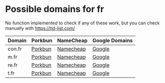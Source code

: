 # Possible domains for fr

No function implemented to check if any of these work, but you can check manually with https://tld-list.com/

| Domain | Porkbun | NameCheap | Google Domains |
|---|---|---|---|
| con.fr | [Porkbun](https://porkbun.com/checkout/search?prb=e814663da1&tlds=&idnLanguage=&search=search&q=con.fr) | [Namecheap](https://www.namecheap.com/domains/registration/results/?domain=con.fr) | [Google](https://domains.google.com/registrar/search?searchTerm=con.fr) |
| m.fr | [Porkbun](https://porkbun.com/checkout/search?prb=e814663da1&tlds=&idnLanguage=&search=search&q=m.fr) | [Namecheap](https://www.namecheap.com/domains/registration/results/?domain=m.fr) | [Google](https://domains.google.com/registrar/search?searchTerm=m.fr) |
| re.fr | [Porkbun](https://porkbun.com/checkout/search?prb=e814663da1&tlds=&idnLanguage=&search=search&q=re.fr) | [Namecheap](https://www.namecheap.com/domains/registration/results/?domain=re.fr) | [Google](https://domains.google.com/registrar/search?searchTerm=re.fr) |
| t.fr | [Porkbun](https://porkbun.com/checkout/search?prb=e814663da1&tlds=&idnLanguage=&search=search&q=t.fr) | [Namecheap](https://www.namecheap.com/domains/registration/results/?domain=t.fr) | [Google](https://domains.google.com/registrar/search?searchTerm=t.fr) |
